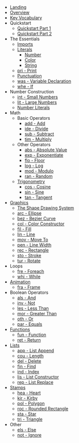 - [Landing](README.md)
- [Overview](Overview.md)
- [Key Vocabulary](Glossary.md)
- Quickstart
    - [Quickstart Part 1](Quickstart_1.md)
    - [Quickstart Part 2](Quickstart_2.md)
- The Essentials
    - [Imports](Imports.md)
    - [Literals](Literals.md)
        - [Number](Literals.md#numbers)
        - [Color](Literals.md#colors)
        - [String](Literals.md#strings)
    - [pri - Print](Print.md)
    - [Punctuation](Punctuation.md)
    - [was - Variable Declaration](Variable.md)
    - [whe - If](If.md)
- Number Construction
    - [int - Small Numbers](Int.md)
    - [lit - Large Numbers](Lit.md)
    - [Number Literals](Literals.md#numbers)
- Math
    - Basic Operators
        - [add - Add](Add.md)
        - [ide - Divide](Divide.md)
        - [sub - Subtract](Subtract.md)
        - [tim - Multiply](Multiply.md)
    - Other Operators
        - [abs - Absolute Value](AbsoluteValue.md)
        - [exp - Exponentiate](Exponentiate.md)
        - [flo - Floor](Floor.md)
        - [log - Log](Log.md)
        - [mod - Modulo](Modulo.md)
        - [ran - Random](Random.md)
    - [Trigonometry](Imports.md#tri-trigonometry)
        - [cos - Cosine](Cosine.md)
        - [sin - Sine](Sine.md)
        - [tan - Tangent](Tangent.md)
- [Graphics](Imports.md#gra-graphics)
    - [The Shape Drawing System](ShapeDrawing.md)
    - [arc - Ellipse](Ellipse.md)
    - [bez - Bezier Curve](Bezier.md)
    - [col - Color Constructor](Color.md)
    - [fil - Fill](Fill.md)
    - [lin - Line](Line.md)
    - [mov - Move To](MoveTo.md)
    - [pen - Line Width](LineWidth.md)
    - [rec - Rectangle](Rectangle.md)
    - [sto - Stroke](Stroke.md)
    - [tur - Rotate](Rotate.md)
- Loops
    - [fre - Foreach](Foreach.md)
    - [whi - While](While.md)
- [Animation](Imports.md#fra-animation)
    - [fra - Frame](Frame.md)
- Boolean Operators
    - [als - And](And.md)
    - [inv - Not](Not.md)
    - [les - Less Than](LessThan.md)
    - [mor - Greater Than](GreaterThan.md)
    - [oth - Or](Or.md)
    - [par - Equals](Comparison.md)
- [Functions](Imports.md#fun-functions)
    - [fun - Function](Function.md)
    - [ret - Return](Return.md)
- [Lists](Imports.md#lis-lists)
    - [app - List Append](Append.md)
    - [cou - Length](Length.md)
    - [del - Delete](Delete.md)
    - [fin - Find](Find.md)
    - [ind - Index](Index.md)
    - [lis - List Constructor](List.md)
    - [rep - List Replace](Replace.md)
- [Stamps](Imports.md#tam-stamps)
    - [hea - Heart](Heart.md)
    - [kir - Kirby](Kirby.md)
    - [pol - Polygon](Polygon.md)
    - [roc - Rounded Rectangle](RoundedRectangle.md)
    - [sta - Star](Star.md)
    - [tri - Triangle](Triangle.md)
- Other
    - [els - Else](Else.md)
    - [not - Ignore](Ignore.md)
